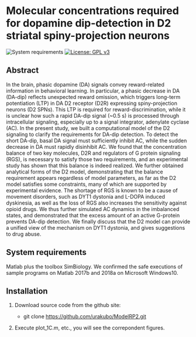 # Molecular concentrations required for dopamine dip-detection in D2 striatal spiny-projection neurons

![System requirements](https://img.shields.io/badge/platform-matlab2017b%20or%20newer-green.svg)
[![License: GPL v3](https://img.shields.io/badge/license-MIT-blue.svg)](https://www.gnu.org/licenses/gpl-3.0)

## Abstract
In the brain, phasic dopamine (DA) signals convey reward-related information in behavioral learning. In particular, a phasic decrease in DA (DA-dip) reflects unexpected reward omission, which triggers long-term potentiation (LTP) in DA D2 receptor (D2R) expressing spiny-projection neurons (D2 SPNs). This LTP is required for reward-discrimination, while it is unclear how such a rapid DA-dip signal (~0.5 s) is processed through intracellular signaling, especially up to a signal integrator, adenylate cyclase (AC). In the present study, we built a computational model of the D2 signaling to clarify the requirements for DA-dip detection. To detect the short DA-dip, basal DA signal must sufficiently inhibit AC, while the sudden decrease in DA must rapidly disinhibit AC. We found that the concentration balance of two key molecules, D2R and regulators of G protein signaling (RGS), is necessary to satisfy those two requirements, and an experimental study has shown that this balance is indeed realized. We further obtained analytical forms of the D2 model, demonstrating that the balance requirement appears regardless of model parameters, as far as the D2 model satisfies some constraints, many of which are supported by experimental evidence. The shortage of RGS is known to be a cause of movement disorders, such as DYT1 dystonia and L-DOPA induced dyskinesia, as well as the loss of RGS also increases the sensitivity against opioid drugs. We thus further simulated AC dynamics in the imbalanced states, and demonstrated that the excess amount of an active G-protein prevents DA-dip detection. We finally discuss that the D2 model can provide a unified view of the mechanism on DYT1 dystonia, and gives suggestions to drug abuse.

## System requirements

Matlab plus the toolbox SimBiology. We confirmed the safe executions of sample programs on Matlab 2017b and 2018a on Microsoft Windows10.

## Installation

1. Download source code from the github site:

	- git clone https://github.com/urakubo/ModelRP2.git

2. Execute plot_1C.m, etc., you will see the correpondent figures.

